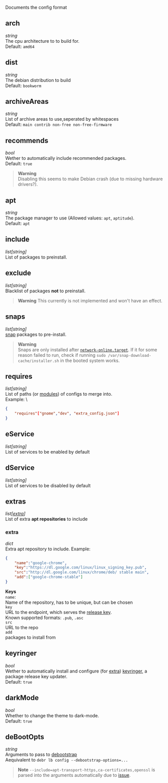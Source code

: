 Documents the config format

## arch
*string* \
The cpu architecture to to build for. \
Default: `amd64`

## dist
*string* \
The debian distribution to build \
Default: `bookworm`

## archiveAreas
*string* \
List of archive areas to use,seperated by whitespaces \
Default: `main contrib non-free non-free-firmware`

## recommends
*bool* \
Wether to automatically include recommended packages. \
Default: `true`
> **Warning** \
> Disabling this seems to make Debian crash (due to missing hardware drivers?).

## apt
*string* \
The package manager to use (Allowed values: `apt`, `aptitude`). \
Default: `apt`


## include
*list[string]* \
List of packages to preinstall.

## exclude
*list[string]* \
Blacklist of packages **not** to preinstall.
> **Warning**
> This currently is not implemented and won't have an effect.

## snaps
*list[string]* \
[snap](https://snapcraft.io/docs/installing-snap-on-debian) packages to pre-install.

> **Warning** \
> Snaps are only installed after [`network-online.target`](https://www.freedesktop.org/wiki/Software/systemd/NetworkTarget/).
> If it for some reason failed to run, check if running `sudo /var/snap-download-cache/installer.sh` in the booted system works.

## requires
*list[string]* \
List of paths (or [modules](Modules.md)) of configs to merge into. \
Example: \
```json
{
    "requires"["gnome","dev", "extra_config.json"]
}
```

## eService
*list[string]* \
List of services to be enabled by default

## dService
*list[string]* \
List of services to be disabled by default

## extras
*list[[extra](#extra)]* \
List of extra **apt repositories** to include

### extra
*dict* \
Extra apt repository to include. Example:
```json
{
    "name":"google-chrome",
    "key":"https://dl.google.com/linux/linux_signing_key.pub",
    "src":"http://dl.google.com/linux/chrome/deb/ stable main",
    "add":["google-chrome-stable"]
}
```
**Keys** \
`name`: \
Name of the repository, has to be unique, but can be chosen \
`key` \
URL to the endpoint, which serves the [release key](https://wiki.debian.org/SecureApt). \
Known supported formats: `.pub`, `.asc` \
`src` \
URL to the repo \
`add` \
packages to install from

## keyringer
*bool* \
Wether to automatically install and configure (for [extra](#extra)) [keyringer](https://github.com/kaliiiiiiiiii/LiveDebR/tree/main/keyringer), a package release key updater. \
Default: `true`

## darkMode
*bool* \
Whether to change the theme to dark-mode. \
Default: `true`

## deBootOpts
*string* \
Arguments to pass to [debootstrap](https://linux.die.net/man/8/debootstrap) \
Aequivalent to `debr lb config --debootstrap-options=...`

> **Note**
> `--include=apt-transport-https,ca-certificates,openssl` is parsed into the arguments automatically due to [issue](https://lists.debian.org/debian-live/2021/01/msg00012.html).